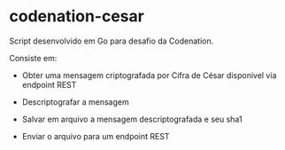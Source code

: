 # codenation-cesar

Script desenvolvido em Go para desafio da Codenation.

Consiste em:

- Obter uma mensagem criptografada por Cifra de César disponivel via endpoint REST

- Descriptografar a mensagem

- Salvar em arquivo a mensagem descriptografada e seu sha1

- Enviar o arquivo para um endpoint REST
